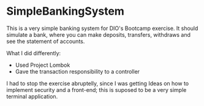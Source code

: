 # SimpleBankingSystem

This is a very simple banking system for DIO's Bootcamp exercise. It should simulate a bank, where you can make deposits, transfers, withdraws and see the statement of accounts.

What I did differently:

- Used Project Lombok
- Gave the transaction responsibility to a controller

I had to stop the exercise abruptelly, since I was getting Ideas on how to implement security and a front-end; this is suposed to be a very simple terminal application.
